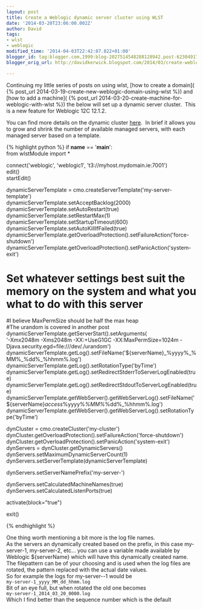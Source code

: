 ```yaml
---
layout: post
title: Create a Weblogic dynamic server cluster using WLST
date: '2014-03-20T23:06:00.002Z'
author: David
tags:
- wlst
- weblogic
modified_time: '2014-04-03T22:42:07.822+01:00'
blogger_id: tag:blogger.com,1999:blog-2027514548288128942.post-6230491799187399695
blogger_orig_url: http://davidkerwick.blogspot.com/2014/03/create-weblogic-dynamic-server-cluster.html

---
```


Continuing my little series of posts on using wlst, [how to create a domain]( {% post_url 2014-03-19-create-new-weblogic-domain-using-wlst %}) and [how to add a machine]( {% post_url 2014-03-20-create-machine-for-weblogic-with-wlst %}) the below will set up a dynamic server cluster.  This is a new feature for Weblogic 12C 12.1.2.  

You can find more details on the dynamic cluster [here](http://docs.oracle.com/middleware/1212/wls/INTRO/clustering.htm#BABJGIBI).  In brief it allows you to grow and shrink the number of available managed servers, with each managed server based on a template.

{% highlight python %} 
if __name__ == '__main__':  
    from wlstModule import *  

connect('weblogic', 'weblogic1', 't3://myhost.mydomain.ie:7001')  
edit()  
startEdit()  

dynamicServerTemplate = cmo.createServerTemplate('my-server-template')  
dynamicServerTemplate.setAcceptBacklog(2000)  
dynamicServerTemplate.setAutoRestart(true)  
dynamicServerTemplate.setRestartMax(1)  
dynamicServerTemplate.setStartupTimeout(600)  
dynamicServerTemplate.setAutoKillIfFailed(true)  
dynamicServerTemplate.getOverloadProtection().setFailureAction('force-shutdown')  
dynamicServerTemplate.getOverloadProtection().setPanicAction('system-exit')  
# Set whatever settings best suit the memory on the system and what you what to do with this server  
#I believe MaxPermSize should be half the max heap  
#The urandom is covered in another post  
dynamicServerTemplate.getServerStart().setArguments(  
    '-Xmx2048m -Xms2048m -XX:+UseG1GC -XX:MaxPermSize=1024m -Djava.security.egd=file:///dev/./urandom')  
dynamicServerTemplate.getLog().setFileName('${serverName}_%yyyy%_%MM%_%dd%_%hhmm%.log')  
dynamicServerTemplate.getLog().setRotationType('byTime')  
dynamicServerTemplate.getLog().setRedirectStderrToServerLogEnabled(true)  
dynamicServerTemplate.getLog().setRedirectStdoutToServerLogEnabled(true)  
dynamicServerTemplate.getWebServer().getWebServerLog().setFileName('${serverName}_access_%yyyy%_%MM%_%dd%_%hhmm%.log')  
dynamicServerTemplate.getWebServer().getWebServerLog().setRotationType('byTime')  

dynCluster = cmo.createCluster('my-cluster')  
dynCluster.getOverloadProtection().setFailureAction('force-shutdown')  
dynCluster.getOverloadProtection().setPanicAction('system-exit')  
dynServers = dynCluster.getDynamicServers()  
dynServers.setMaximumDynamicServerCount(1)  
dynServers.setServerTemplate(dynamicServerTemplate)  

dynServers.setServerNamePrefix('my-server-')  

dynServers.setCalculatedMachineNames(true)  
dynServers.setCalculatedListenPorts(true)  

activate(block="true")  

exit()  

{% endhighlight %}


One thing worth mentioning a bit more is the log file names.  
As the servers an dynamically created based on the prefix, in this case my-server-1, my-server-2, etc... you can use a variable made available by Weblogic ${serverName} which will have this dynamically created name.  
The filepattern can be of your choosing and is used when the log files are rotated, the pattern replaced with the actual date values.  
So for example the logs for my-server--1 would be  
`my-server-1_yyyy_MM_dd_hhmm.log`  
Bit of an eye full, but when rotated the old one becomes  
`my-server-1_2014_03_20_0000.log`  
Which I find better than the sequence number which is the default